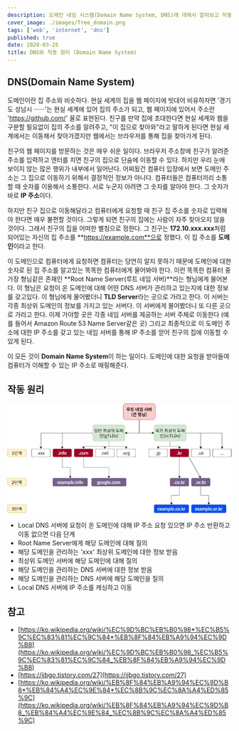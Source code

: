 ```yaml
---
description: 도메인 네임 시스템(Domain Name System, DNS)에 대해서 알아보고 작동 원리에 대해 정리해보자
cover_image: ./images/Tree_domain.png
tags: ['web', 'internet', 'dns']
published: true
date: 2020-03-25
title: DNS와 작동 원리 (Domain Name System)
---
```


## DNS(Domain Name System)

도메인이란 집 주소와 비슷하다. 현실 세계의 집을 웹 페이지에 빗대어 비유하자면 '경기도 성남시 ······'는 현실 세계에 있어 집의 주소가 되고, 웹 페이지에 있어서 주소란 'https://github.com/' 꼴로 표현된다. 친구를 만약 집에 초대한다면 현실 세계와 웹을 구분할 필요없이 집의 주소를 알려주고, "이 집으로 찾아와"라고 말하게 된다면 현실 세계에서는 이동해서 찾아가겠지만 웹에서는 브라우저를 통해 집을 찾아가게 된다.

친구의 웹 페이지를 방문하는 것은 매우 쉬운 일이다. 브라우저 주소창에 친구가 알려준 주소를 입력하고 엔터를 치면 친구의 집으로 단숨에 이동할 수 있다. 하지만 우리 눈에 보이지 않는 많은 행위가 내부에서 일어난다. 어찌됬건 컴퓨터 입장에서 보면 도메인 주소는 그 집으로 이동하기 위해서 결정적인 정보가 아니다. 컴퓨터들은 컴퓨터끼리 소통할 때 숫자를 이용해서 소통한다. 서로 누군지 아려면 그 숫자를 알아야 한다. 그 숫자가 바로 **IP 주소**이다.

하지만 친구 집으로 이동해달라고 컴퓨터에게 요청할 때 친구 집 주소를 숫자로 입력해야 한다면 매우 불편할 것이다. 그렇게 되면 친구의 집에는 사람이 자주 찾아오지 않을 것이다. 그래서 친구의 집을 어떠한 별칭으로 정한다. 그 친구는 **172.10.xxx.xxx**처럼 되어있는 자신의 집 주소를 **https://example.com**으로 정했다. 이 집 주소를 **도메인**이라고 한다.

이 도메인으로 컴퓨터에게 요청하면 컴퓨터는 당연히 알지 못하기 때문에 도메인에 대한 숫자로 된 집 주소를 알고있는 똑똑한 컴퓨터에게 물어봐야 한다. 이런 똑똑한 컴퓨터 중 가장 형님같은 존재인 **Root Name Server(루트 네임 서버)**라는 형님에게 물어본다. 이 형님은 요청이 온 도메인에 대해 어떤 DNS 서버가 관리하고 있는지에 대한 정보를 갖고있다. 이 형님에게 물어봤더니 **TLD Server**라는 곳으로 가라고 한다. 이 서버는 각종 최상위 도메인의 정보를 가지고 있는 서버다. 이 서버에게 물어봤더니 또 다른 곳으로 가라고 한다. 이제 가야할 곳은 각종 네임 서버를 제공하는 서버 주체로 이동한다 (예를 들어서 Amazon Route 53 Name Server같은 곳) 그리고 최종적으로 이 도메인 주소에 대한 IP 주소를 갖고 있는 네임 서버를 통해 IP 주소를 얻어 친구의 집에 이동할 수 있게 된다.

이 모든 것이 **Domain Name System**이 하는 일이다. 도메인에 대한 요청을 받아들여 컴퓨터가 이해할 수 있는 IP 주소로 매핑해준다.

## 작동 원리

![Tree Domain](./images/Tree_domain.png)

- Local DNS 서버에 요청이 온 도메인에 대해 IP 주소 요청 있으면 IP 주소 반환하고 이동 없으면 다음 단계
- Root Name Server에게 해당 도메인에 대해 질의
- 해당 도메인을 관리하는 'xxx' 최상위 도메인에 대한 정보 받음
- 최상위 도메인 서버에 해당 도메인에 대해 질의
- 해당 도메인을 관리하는 DNS 서버에 대한 정보 받음
- 해당 도메인을 관리하는 DNS 서버에 해당 도메인을 질의
- Local DNS 서버에 IP 주소를 캐싱하고 이동

## 참고

- [https://ko.wikipedia.org/wiki/%EC%9D%BC%EB%B0%98*%EC%B5%9C%EC%83%81%EC%9C%84*%EB%8F%84%EB%A9%94%EC%9D%B8](https://ko.wikipedia.org/wiki/%EC%9D%BC%EB%B0%98_%EC%B5%9C%EC%83%81%EC%9C%84_%EB%8F%84%EB%A9%94%EC%9D%B8)
- [https://ijbgo.tistory.com/27](https://ijbgo.tistory.com/27)
- [https://ko.wikipedia.org/wiki/%EB%8F%84%EB%A9%94%EC%9D%B8*%EB%84%A4%EC%9E%84*%EC%8B%9C%EC%8A%A4%ED%85%9C](https://ko.wikipedia.org/wiki/%EB%8F%84%EB%A9%94%EC%9D%B8_%EB%84%A4%EC%9E%84_%EC%8B%9C%EC%8A%A4%ED%85%9C)
